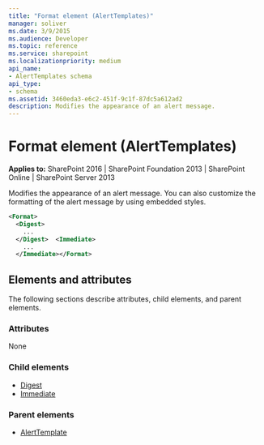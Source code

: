 ```yaml
---
title: "Format element (AlertTemplates)"
manager: soliver
ms.date: 3/9/2015
ms.audience: Developer
ms.topic: reference
ms.service: sharepoint
ms.localizationpriority: medium
api_name:
- AlertTemplates schema
api_type:
- schema
ms.assetid: 3460eda3-e6c2-451f-9c1f-87dc5a612ad2
description: Modifies the appearance of an alert message.
---
```


# Format element (AlertTemplates)

**Applies to:** SharePoint 2016 | SharePoint Foundation 2013 | SharePoint Online | SharePoint Server 2013
  
Modifies the appearance of an alert message. You can also customize the formatting of the alert message by using embedded styles.
  
```XML
<Format>
  <Digest>
    ...
  </Digest>  <Immediate>
    ...
  </Immediate></Format>
```

## Elements and attributes

The following sections describe attributes, child elements, and parent elements.

### Attributes

None
  
### Child elements

- [Digest](digest-element-alerttemplates.md) 
- [Immediate](immediate-element-alerttemplates.md) 
   
### Parent elements

- [AlertTemplate](alerttemplate-element-alerttemplates.md)
   

